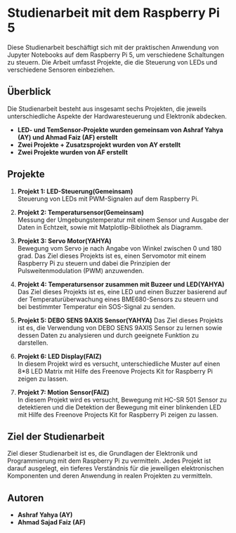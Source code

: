 # Studienarbeit mit dem Raspberry Pi 5

Diese Studienarbeit beschäftigt sich mit der praktischen Anwendung von Jupyter Notebooks auf dem Raspberry Pi 5, um verschiedene Schaltungen zu steuern. Die Arbeit umfasst Projekte, die die Steuerung von LEDs und verschiedene Sensoren einbeziehen.

## Überblick

Die Studienarbeit besteht aus insgesamt sechs Projekten, die jeweils unterschiedliche Aspekte der Hardwaresteuerung und Elektronik abdecken.

- **LED- und TemSensor-Projekte wurden gemeinsam von Ashraf Yahya (AY) und Ahmad Faiz (AF) erstellt**
- **Zwei Projekte + Zusatzsprojekt wurden von AY erstellt**
- **Zwei Projekte wurden von AF erstellt**

## Projekte

1. **Projekt 1: LED-Steuerung(Gemeinsam)**  
   Steuerung von LEDs mit PWM-Signalen auf dem Raspberry Pi.

2. **Projekt 2: Temperatursensor(Gemeinsam)**  
   Messung der Umgebungstemperatur mit einem Sensor und Ausgabe der Daten in Echtzeit, sowie mit Matplotlip-Bibliothek als Diagramm.

3. **Projekt 3: Servo Motor(YAHYA)**  
   Bewegung vom Servo je nach Angabe von Winkel zwischen 0 und 180 grad. Das Ziel dieses Projekts ist es, einen Servomotor mit einem Raspberry Pi zu steuern und dabei die Prinzipien der Pulsweitenmodulation (PWM) anzuwenden.

4. **Projekt 4: Temperatursensor zusammen mit Buzeer und LED(YAHYA)**  
   Das Ziel dieses Projekts ist es, eine LED und einen Buzzer basierend auf der Temperaturüberwachung eines BME680-Sensors zu steuern und bei bestimmter Temperatur ein SOS-Signal zu senden.

5. **Projekt 5: DEBO SENS 9AXIS Sensor(YAHYA)**
   Das Ziel dieses Projekts ist es, die Verwendung von DEBO SENS 9AXIS Sensor zu lernen sowie dessen Daten zu analysieren und durch geeignete Funktion zu darstellen.

6. **Projekt 6: LED Display(FAIZ)**  
   In diesem Projekt wird es versucht, unterschiedliche Muster auf einen 8*8 LED Matrix mit Hilfe des Freenove Projects Kit for Raspberry Pi zeigen zu lassen.

7. **Projekt 7: Motion Sensor(FAIZ)**  
   In diesem Projekt wird es versucht, Bewegung mit HC-SR 501 Sensor zu detektieren und die Detektion der Bewegung mit einer blinkenden LED mit Hilfe des Freenove Projects Kit for Raspberry Pi zeigen zu lassen. 

## Ziel der Studienarbeit  
Ziel dieser Studienarbeit ist es, die Grundlagen der Elektronik und Programmierung mit dem Raspberry Pi zu vermitteln. Jedes Projekt ist darauf ausgelegt, ein tieferes Verständnis für die jeweiligen elektronischen Komponenten und deren Anwendung in realen Projekten zu vermitteln.

## Autoren

- **Ashraf Yahya (AY)**
- **Ahmad Sajad Faiz (AF)**  
